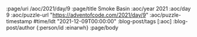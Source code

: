 :page/uri /aoc/2021/day/9
:page/title Smoke Basin
:aoc/year 2021
:aoc/day 9
:aoc/puzzle-url "https://adventofcode.com/2021/day/9"
:aoc/puzzle-timestamp #time/ldt "2021-12-09T00:00:00"
:blog-post/tags [:aoc]
:blog-post/author {:person/id :einarwh}
:page/body

<!-- # Einar W. Høst -->
